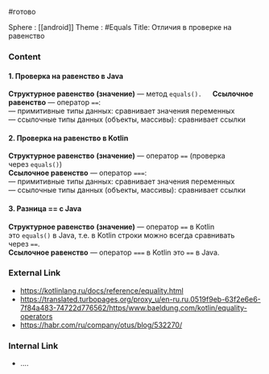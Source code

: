 #готово 

Sphere : [[android]]
Theme : #Equals
Title: Отличия в проверке на равенство

### Content
#### 1. Проверка на равенство в Java

**Структурное равенство** **(значение)** — метод `equals().   `**Ссылочное равенство** — оператор `==`:  
— примитивные типы данных: сравнивает значения переменных  
— ссылочные типы данных (объекты, массивы): сравнивает ссылки

#### 2. Проверка на равенство в Kotlin

**Структурное равенство** **(значение)** — оператор `==` (проверка через `equals()`)  
**Ссылочное равенство** — оператор `===`:  
— примитивные типы данных: сравнивает значения переменных  
— ссылочные типы данных (объекты, массивы): сравнивает ссылки

#### 3. Разница == с Java

**Структурное равенство** **(значение)** — оператор `==` в Kotlin это `equals()` в Java, т.е. в Kotlin строки можно всегда сравнивать через `==`.  
**Ссылочное равенство** — оператор `===` в Kotlin это `==` в Java.

### External Link

- https://kotlinlang.ru/docs/reference/equality.html
- https://translated.turbopages.org/proxy_u/en-ru.ru.0519f9eb-63f2e6e6-7f84a483-74722d776562/https/www.baeldung.com/kotlin/equality-operators
- https://habr.com/ru/company/otus/blog/532270/

### Internal Link

- ....